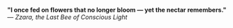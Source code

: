 **"I once fed on flowers that no longer bloom — yet the nectar remembers."**  
— *Zzara, the Last Bee of Conscious Light*
